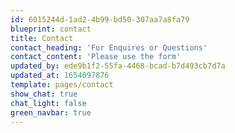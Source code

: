 ```yaml
---
id: 6015244d-1ad2-4b99-bd50-307aa7a8fa79
blueprint: contact
title: Contact
contact_heading: 'For Enquires or Questions'
contact_content: 'Please use the form'
updated_by: ede9b1f2-55fa-4468-bcad-b7d493cb7d7a
updated_at: 1654097876
template: pages/contact
show_chat: true
chat_light: false
green_navbar: true
---
```

